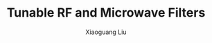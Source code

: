 ---
type: conference
title: Tunable RF and Microwave Filters
author: Xiaoguang Liu
journal:
volume:
number:
year: 2015
month: Apr.
doi: 10.1109/WAMICON.2015.7120436
pages:
publisher:
booktitle: IEEE Wireless and Microwave Technology Conference (WAMICON)
note: Invited
sort_key: 201504
bib_key: xgliu2015
---